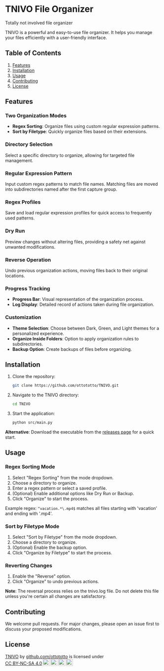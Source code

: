 # TNIVO File Organizer

Totally not involved file organizer

TNIVO is a powerful and easy-to-use file organizer. It helps you manage your files efficiently with a user-friendly interface.

## Table of Contents

1. [Features](#features)
2. [Installation](#installation)
3. [Usage](#usage)
4. [Contributing](#contributing)
5. [License](#license)

## Features

### Two Organization Modes

- **Regex Sorting**: Organize files using custom regular expression patterns.
- **Sort by Filetype**: Quickly organize files based on their extensions.

### Directory Selection

Select a specific directory to organize, allowing for targeted file management.

### Regular Expression Pattern

Input custom regex patterns to match file names. Matching files are moved into subdirectories named after the first capture group.

### Regex Profiles

Save and load regular expression profiles for quick access to frequently used patterns.

### Dry Run

Preview changes without altering files, providing a safety net against unwanted modifications.

### Reverse Operation

Undo previous organization actions, moving files back to their original locations.

### Progress Tracking

- **Progress Bar**: Visual representation of the organization process.
- **Log Display**: Detailed record of actions taken during file organization.

### Customization

- **Theme Selection**: Choose between Dark, Green, and Light themes for a personalized experience.
- **Organize Inside Folders**: Option to apply organization rules to subdirectories.
- **Backup Option**: Create backups of files before organizing.

## Installation

1. Clone the repository:

   ```bash
   git clone https://github.com/ottototto/TNIVO.git
   ```

2. Navigate to the TNIVO directory:

   ```bash
   cd TNIVO
   ```

3. Start the application:
   ```bash
   python src/main.py
   ```

**Alternative**: Download the executable from the [releases page](https://github.com/ottototto/TNIVO/releases) for a quick start.

## Usage

### Regex Sorting Mode

1. Select "Regex Sorting" from the mode dropdown.
2. Choose a directory to organize.
3. Enter a regex pattern or select a saved profile.
4. (Optional) Enable additional options like Dry Run or Backup.
5. Click "Organize" to start the process.

Example regex: `^vacation.*\.mp4$` matches all files starting with 'vacation' and ending with '.mp4'.

### Sort by Filetype Mode

1. Select "Sort by Filetype" from the mode dropdown.
2. Choose a directory to organize.
3. (Optional) Enable the backup option.
4. Click "Organize by Filetype" to start the process.

### Reverting Changes

1. Enable the "Reverse" option.
2. Click "Organize" to undo previous actions.

**Note**: The reversal process relies on the tnivo.log file. Do not delete this file unless you're certain all changes are satisfactory.

## Contributing

We welcome pull requests. For major changes, please open an issue first to discuss your proposed modifications.

## License

<p xmlns:cc="http://creativecommons.org/ns#" xmlns:dct="http://purl.org/dc/terms/"><a property="dct:title" rel="cc:attributionURL" href="https://github.com/ottototto/TNIVO">TNIVO</a> by <a rel="cc:attributionURL dct:creator" property="cc:attributionName" href="https://github.com/ottototto">github.com/ottototto</a> is licensed under <a href="http://creativecommons.org/licenses/by-nc-sa/4.0/?ref=chooser-v1" target="_blank" rel="license noopener noreferrer" style="display:inline-block;">CC BY-NC-SA 4.0<img style="height:22px!important;margin-left:3px;vertical-align:text-bottom;" src="https://mirrors.creativecommons.org/presskit/icons/cc.svg?ref=chooser-v1"><img style="height:22px!important;margin-left:3px;vertical-align:text-bottom;" src="https://mirrors.creativecommons.org/presskit/icons/by.svg?ref=chooser-v1"><img style="height:22px!important;margin-left:3px;vertical-align:text-bottom;" src="https://mirrors.creativecommons.org/presskit/icons/nc.svg?ref=chooser-v1"><img style="height:22px!important;margin-left:3px;vertical-align:text-bottom;" src="https://mirrors.creativecommons.org/presskit/icons/sa.svg?ref=chooser-v1"></a></p>
